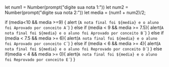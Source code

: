 
let num1 = Number(prompt("digite sua nota 1:"))
let num2 = Number(prompt("digite sua nota 2:"))
let media = (num1 + num2)/2;

if (media<10 && media >=9) {
    alert (`A nota final foi ${media} e o aluno foi Aprovado por conceito A´`)
}
else if (media < 9 && media >= 7.5){
    alert(`A nota final foi ${media} e o aluno foi Aprovado por conceito B´`)
}
else if (media < 7.5 && media >= 6){
    alert(`A nota final foi ${media} e o aluno foi Aprovado por conceito C´`)
}
else if (media < 6 && media >= 4){
    alert(`A nota final foi ${media} e o aluno foi Reprovado por conceito D´`)
}
else if(media < 4 && media >= 0){
    alert(`A nota final foi ${media} e o aluno foi Reprovado por conceito E´`)
}
